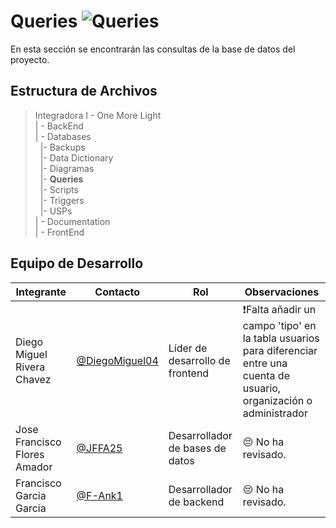 # Queries  ![Queries](https://img.shields.io/badge/MySQL-4479A1?style=for-the-badge&logo=mysql&logoColor=white)
En esta sección se encontrarán las consultas de la base de datos del proyecto.

## Estructura de Archivos

>Integradora I -  One More Light<br>
>| - BackEnd <br>
>| - Databases <br>
>&nbsp;&nbsp;|- Backups<br>
>&nbsp;&nbsp;|- Data Dictionary<br>
>&nbsp;&nbsp;|- Diagramas<br>
>&nbsp;&nbsp;|- **Queries**<br>
>&nbsp;&nbsp;|- Scripts<br>
>&nbsp;&nbsp;|- Triggers<br>
>&nbsp;&nbsp;|- USPs<br>
>| - Documentation<br>
>| - FrontEnd

## Equipo de Desarrollo

|Integrante|Contacto|Rol|Observaciones|
|------------|--------|---|---|
|Diego Miguel Rivera Chavez|[@DiegoMiguel04](https://github.com/DiegoMiguel04)|Líder de desarrollo de frontend|❗Falta añadir un campo 'tipo' en la tabla usuarios para diferenciar entre una cuenta de usuario, organización o administrador|
|Jose Francisco Flores Amador|[@JFFA25](https://github.com/JFFA25)|Desarrollador de bases de datos|😔 No ha revisado.|
|Francisco Garcia Garcia|[@F-Ank1](https://github.com/F-ank)|Desarrollador de backend|😔 No ha revisado.|
